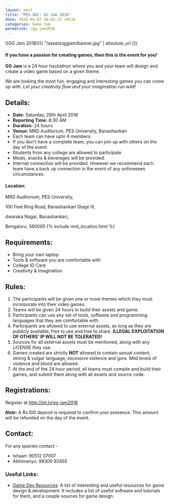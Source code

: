 ```yaml
---
layout: post
title: "PES-GDC: GG Jam 2018"
date: 2018-04-07 18:45:23 +0530
categories: Game Jam
permalink: /gg-jam2018
---
```


![GG Jam 2018]({{ "/assets/ggjam/banner.jpg" | absolute_url }})

#### If you have a passion for creating games, then this is the event for you!

**GG Jam** is a 24 hour hackathon where you and your team will design and create a video game based on a given theme.

We are looking the most fun, engaging and interesting games you can come up with. *Let your creativity flow and your imagination run wild!*

## Details:
-  **Date:** Saturday, 28th April 2018
-  **Reporting Time:** 8:30 AM
-  **Duration:** 24 hours
-  **Venue:** MRD Auditorium, PES University, Banashankari
-  Each team can have upto 4 members.
-  If you don't have a complete team, you can join up with others on the day of the event.
-  Students from any college are allowed to participate
-  Meals, snacks & beverages will be  provided.
-  Internet connection will be provided. However we recommend  each team have a back up connection in the event of any unforeseen circumstances.

#### **Location:**
MRD Auditorium, PES University, 

100 Feet Ring Road, Banashankari Stage III,

 dwaraka Nagar, Banashankari,
 
 Bengaluru, 560085
{% include mrd_location.html %}



## Requirements:
- Bring your own laptop
- Tools & software you are comfortable with
- College ID Card
- Creativity & Imagination

## Rules:
1. The participants will be given one or more themes which they must incorporate into their video games.
2. Teams will be given 24 hours to build their assets and game.
3. Participants can use any set of tools, software and programming languages that they are comfortable with.
4. Participants are allowed to use external assets, as long as they are publicly available, free to use and free to share. **ILLEGAL EXPLOITATION OF OTHERS’ IP WILL NOT BE TOLERATED!**
5. Sources for all external assets must be mentioned, along with any LICENSE they use.
6. Games created are strictly **NOT** allowed to contain sexual content, strong & vulgar language, excessive violence and gore. Mild levels of violence and blood are allowed.
7. At the end of the 24 hour period, all teams must compile and build their games, and submit them along with all assets and source code.  

## Registrations:
Register at <http://bit.ly/gg-jam2018> 

***Note:*** A Rs.100 deposit is required to confirm your presence. This amount will be refunded on the day of the event.

## Contact:
For any queries contact -
* Ishaan: 90512 07007
* Abhimanyu: 98309 92455

### Useful Links:
* [Game Dev Resources](https://github.com/xSooDx/Game-Dev-Resources): A list of interesting and useful resources for game design & development. It includes a list of useful software and tutorials for them, and a couple sources for game design.

